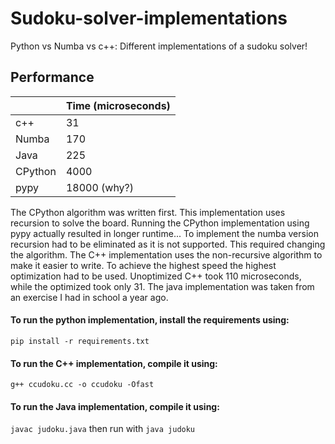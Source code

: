 # Sudoku-solver-implementations
Python vs Numba vs c++: Different implementations of a sudoku solver!

## Performance
|         | Time (microseconds) |
|---------|---------------------|
| c++     | 31                  |
| Numba   | 170                 |
| Java    | 225                 |
| CPython | 4000                |
| pypy    | 18000 (why?)        |

The CPython algorithm was written first. This implementation uses recursion to solve the board.
Running the CPython implementation using pypy actually resulted in longer runtime...
To implement the numba version recursion had to be eliminated as it is not supported. This required changing the algorithm.
The C++ implementation uses the non-recursive algorithm to make it easier to write. To achieve the highest speed the highest optimization had to be used.
Unoptimized C++ took 110 microseconds, while the optimized took only 31.
The java implementation was taken from an exercise I had in school a year ago.

#### To run the python implementation, install the requirements using:<br>
`pip install -r requirements.txt`

#### To run the C++ implementation, compile it using:<br>
`g++ ccudoku.cc -o ccudoku -Ofast`

#### To run the Java implementation, compile it using:<br>
`javac judoku.java`
then run with
`java judoku`

